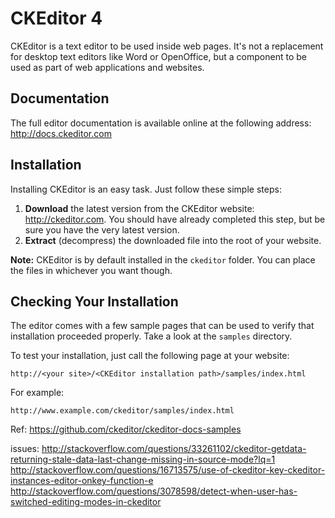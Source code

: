 CKEditor 4
==========

CKEditor is a text editor to be used inside web pages. It's not a replacement
for desktop text editors like Word or OpenOffice, but a component to be used as
part of web applications and websites.

## Documentation

The full editor documentation is available online at the following address:
http://docs.ckeditor.com

## Installation

Installing CKEditor is an easy task. Just follow these simple steps:

 1. **Download** the latest version from the CKEditor website:
    http://ckeditor.com. You should have already completed this step, but be
    sure you have the very latest version.
 2. **Extract** (decompress) the downloaded file into the root of your website.

**Note:** CKEditor is by default installed in the `ckeditor` folder. You can
place the files in whichever you want though.

## Checking Your Installation

The editor comes with a few sample pages that can be used to verify that
installation proceeded properly. Take a look at the `samples` directory.

To test your installation, just call the following page at your website:

	http://<your site>/<CKEditor installation path>/samples/index.html

For example:

	http://www.example.com/ckeditor/samples/index.html


Ref:
https://github.com/ckeditor/ckeditor-docs-samples

issues:
http://stackoverflow.com/questions/33261102/ckeditor-getdata-returning-stale-data-last-change-missing-in-source-mode?lq=1
http://stackoverflow.com/questions/16713575/use-of-ckeditor-key-ckeditor-instances-editor-onkey-function-e
http://stackoverflow.com/questions/3078598/detect-when-user-has-switched-editing-modes-in-ckeditor
